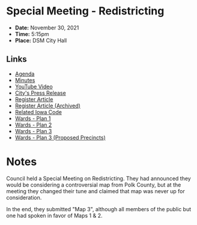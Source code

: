# Special Meeting - Redistricting

- **Date:** November 30, 2021
- **Time:** 5:15pm
- **Place:** DSM City Hall

## Links

- [Agenda](https://councildocs.dsm.city/agendas/ag20211130special.pdf?pdf=Agenda&t=1638941919369)
- [Minutes](https://councildocs.dsm.city/minutes/as20211130special.pdf?pdf=Minutes&t=1638941919369)
- [YouTube Video](https://youtu.be/otOYDksaFPE)
- [City's Press Release](https://www.dsm.city/news_detail_T2_R468.php)
- [Register Article](https://www.desmoinesregister.com/story/news/local/des-moines/2021/11/24/proposed-changes-des-moines-city-council-wards-indira-sheumaker-josh-mandlebaum-elections/8719409002/)
- [Register Article (Archived)](https://archive.md/dNaWl#selection-1315.275-1327.145)
- [Related Iowa Code](https://t.co/PYhLECqPc3?amp=1)
- [Wards - Plan 1](https://www.dsm.city/document_center/City%20Clerk/Special%20Meetings/Proposed%20Wards%20Plan%201.pdf?pdf=https%3A%2F%2Fcouncildocs.dsm.city%2Fminutes%2Fas20211130special.pdfProposed%20Wards%20Plan%201&t=1638943722312)
- [Wards - Plan 2](https://www.dsm.city/document_center/City%20Clerk/Special%20Meetings/Proposed%20Wards%20Plan%202.pdf?pdf=Proposed%20Wards%20Plan%202&t=1638943722312)
- [Wards - Plan 3](https://www.dsm.city/document_center/City%20Clerk/Special%20Meetings/Proposed%20Wards%20Plan%203.pdf?pdf=Proposed%20Wards%20Plan%203&t=1638943722312)
- [Wards - Plan 3 (Proposed Precincts)](https://www.dsm.city/document_center/City%20Clerk/Special%20Meetings/Proposed%20Wards%20and%20Precincts%20Plan%203.pdf?pdf=Proposed%20Precincts&t=1638943722312)

# Notes

Council held a Special Meeting on Redistricting. 
They had announced they would be considering a controversial 
map from Polk County, but at the meeting they changed their tune
and claimed that map was never up for consideration.

In the end, they submitted "Map 3", although all members of the public 
but one had spoken in favor of Maps 1 & 2.
